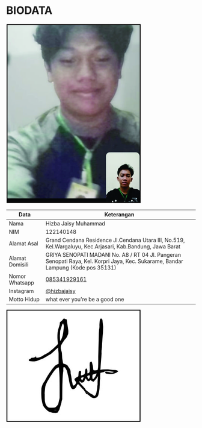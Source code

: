 # BIODATA

![Foto](148_foto.jpg)

| Data            | Keterangan |
| --------------- | ------------- |
| Nama            | Hizba Jaisy Muhammad |
| NIM             | 122140148 |
| Alamat Asal     | Grand Cendana Residence Jl.Cendana Utara III, No.519, Kel.Wargaluyu, Kec.Arjasari, Kab.Bandung, Jawa Barat |
| Alamat Domisili | GRIYA SENOPATI MADANI No. A8 / RT 04 Jl. Pangeran Senopati Raya, Kel. Korpri Jaya, Kec. Sukarame, Bandar Lampung (Kode pos 35131) |
| Nomor Whatsapp  | [085341929161](https://wa.me/+6285341929161) |
| Instagram       | [@hizbajaisy](https://instagram.com/hizbajaisy) |
| Motto Hidup     | what ever you're be a good one |

![TTD](148_ttd.jpg)

